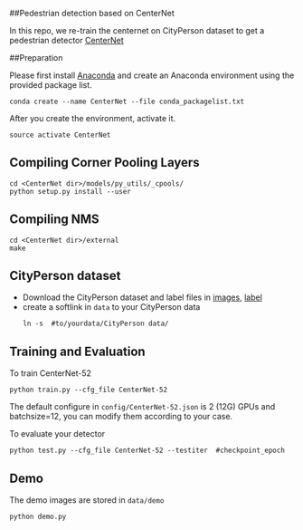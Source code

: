 
##Pedestrian detection based on CenterNet

In this repo, we re-train the centernet on CityPerson dataset to get a pedestrian detector
[CenterNet](https://github.com/Duankaiwen/CenterNet)


##Preparation

Please first install [Anaconda](https://anaconda.org) and create an Anaconda environment using the provided package list.
```
conda create --name CenterNet --file conda_packagelist.txt
```

After you create the environment, activate it.
```
source activate CenterNet
```

## Compiling Corner Pooling Layers
```
cd <CenterNet dir>/models/py_utils/_cpools/
python setup.py install --user
```

## Compiling NMS
```
cd <CenterNet dir>/external
make
```

## CityPerson dataset

- Download the CityPerson dataset and label files in [images](https://www.cityscapes-dataset.com/file-handling/?packageID=3), [label](https://www.cityscapes-dataset.com/file-handling/?packageID=28)
- create a softlink in `data` to your CityPerson data
    ```
    ln -s  #to/yourdata/CityPerson data/
    ```
 
## Training and Evaluation
To train CenterNet-52
```buildoutcfg
python train.py --cfg_file CenterNet-52
```
The default configure in `config/CenterNet-52.json` is 2 (12G) GPUs and batchsize=12, you can modify them according to your case.

To evaluate your detector
```buildoutcfg
python test.py --cfg_file CenterNet-52 --testiter  #checkpoint_epoch
```

## Demo
The demo images are stored in `data/demo`
```buildoutcfg
python demo.py
```